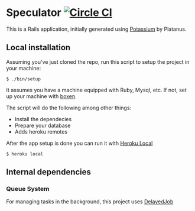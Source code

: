# Speculator [![Circle CI](https://circleci.com/gh/platanus/speculator.svg?style=svg&circle-token=adb6c004f17058cddffd29a0c201c19afd1c8222)](https://circleci.com/gh/platanus/speculator)

This is a Rails application, initially generated using [Potassium](https://github.com/platanus/potassium) by Platanus.

## Local installation

Assuming you've just cloned the repo, run this script to setup the project in your
machine:

    $ ./bin/setup

It assumes you have a machine equipped with Ruby, Mysql, etc. If not, set up
your machine with [boxen].

The script will do the following among other things:

- Install the dependecies
- Prepare your database
- Adds heroku remotes

After the app setup is done you can run it with [Heroku Local]

    $ heroku local

[Heroku Local]: https://devcenter.heroku.com/articles/heroku-local
[boxen]: http://github.com/platanus/our-boxen


## Internal dependencies

### Queue System

For managing tasks in the background, this project uses [DelayedJob](https://github.com/collectiveidea/delayed_job)
